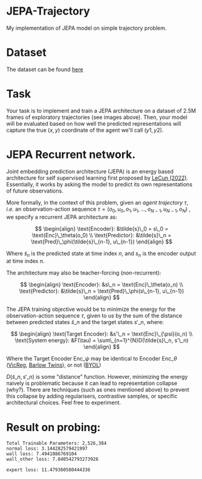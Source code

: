 # JEPA-Trajectory
My implementation of JEPA model on simple trajectory problem.

# Dataset
The dataset can be found [here](https://www.kaggle.com/datasets/gokulkrishna98/simple-agent-trajectory)

# Task
Your task is to implement and train a JEPA architecture on a dataset of 2.5M frames of exploratory trajectories (see images above). Then, your model will be evaluated based on how well the predicted representations will capture the true $( x , y )$ coordinate of the agent we'll call $( y 1 , y 2 )$.

# JEPA Recurrent network.

Joint embedding prediction architecture (JEPA) is an energy based architecture for self supervised learning first proposed by [LeCun (2022)](https://openreview.net/pdf?id=BZ5a1r-kVsf). Essentially, it works by asking the model to predict its own representations of future observations.

More formally, in the context of this problem, given an *agent trajectory* $\tau$, *i.e.* an observation-action sequence $\tau = (o_0, u_0, o_1, u_1, \ldots, o_{N-1}, u_{N-1}, o_N)$ , we specify a recurrent JEPA architecture as:

$$
\begin{align}
\text{Encoder}:   &\tilde{s}\_0 = s\_0 = \text{Enc}\_\theta(o_0) \\
\text{Predictor}: &\tilde{s}\_n = \text{Pred}\_\phi(\tilde{s}\_{n-1}, u\_{n-1})
\end{align}
$$

Where $\tilde{s}_n$ is the predicted state at time index $n$, and $s_n$ is the encoder output at time index $n$.

The architecture may also be teacher-forcing (non-recurrent):

$$
\begin{align}
\text{Encoder}:   &s\_n = \text{Enc}\_\theta(o_n) \\
\text{Predictor}: &\tilde{s}\_n = \text{Pred}\_\phi(s\_{n-1}, u\_{n-1})
\end{align}
$$

The JEPA training objective would be to minimize the energy for the observation-action sequence $\tau$, given to us by the sum of the distance between predicted states $\tilde{s}\_n$ and the target states $s'\_n$, where:

$$
\begin{align}
\text{Target Encoder}: &s'\_n = \text{Enc}\_{\psi}(o_n) \\
\text{System energy}:  &F(\tau) = \sum\_{n=1}^{N}D(\tilde{s}\_n, s'\_n)
\end{align}
$$

Where the Target Encoder $\text{Enc}\_\psi$ may be identical to Encoder $\text{Enc}\_\theta$ ([VicReg](https://arxiv.org/pdf/2105.04906), [Barlow Twins](https://arxiv.org/pdf/2103.03230)), or not ([BYOL](https://arxiv.org/pdf/2006.07733))

$D(\tilde{s}\_n, s'\_n)$ is some "distance" function. However, minimizing the energy naively is problematic because it can lead to representation collapse (why?). There are techniques (such as ones mentioned above) to prevent this collapse by adding regularisers, contrastive samples, or specific architectural choices. Feel free to experiment.

# Result on probing:
```
Total Trainable Parameters: 2,526,384
normal loss: 3.144282579421997
wall loss: 7.4941086769104
wall_other loss: 7.840542793273926

expert loss: 11.479360580444336
```